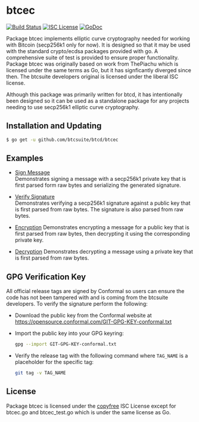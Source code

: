 # btcec

[![Build Status](https://github.com/btcsuite/btcd/workflows/Build%20and%20Test/badge.svg)](https://github.com/btcsuite/btcd/actions)
[![ISC License](http://img.shields.io/badge/license-ISC-blue.svg)](http://copyfree.org)
[![GoDoc](https://pkg.go.dev/github.com/btcsuite/btcd/btcec?status.png)](https://pkg.go.dev/github.com/btcsuite/btcd/btcec)

Package btcec implements elliptic curve cryptography needed for working with
Bitcoin (secp256k1 only for now). It is designed so that it may be used with the
standard crypto/ecdsa packages provided with go. A comprehensive suite of test
is provided to ensure proper functionality. Package btcec was originally based
on work from ThePiachu which is licensed under the same terms as Go, but it has
signficantly diverged since then. The btcsuite developers original is licensed
under the liberal ISC license.

Although this package was primarily written for btcd, it has intentionally been
designed so it can be used as a standalone package for any projects needing to
use secp256k1 elliptic curve cryptography.

## Installation and Updating

```bash
$ go get -u github.com/btcsuite/btcd/btcec
```

## Examples

*   [Sign Message](https://pkg.go.dev/github.com/btcsuite/btcd/btcec#example-package--SignMessage)\
    Demonstrates signing a message with a secp256k1 private key that is first
    parsed form raw bytes and serializing the generated signature.

*   [Verify Signature](https://pkg.go.dev/github.com/btcsuite/btcd/btcec#example-package--VerifySignature)\
    Demonstrates verifying a secp256k1 signature against a public key that is
    first parsed from raw bytes. The signature is also parsed from raw bytes.

*   [Encryption](https://pkg.go.dev/github.com/btcsuite/btcd/btcec#example-package--EncryptMessage)
    Demonstrates encrypting a message for a public key that is first parsed from
    raw bytes, then decrypting it using the corresponding private key.

*   [Decryption](https://pkg.go.dev/github.com/btcsuite/btcd/btcec#example-package--DecryptMessage)
    Demonstrates decrypting a message using a private key that is first parsed
    from raw bytes.

## GPG Verification Key

All official release tags are signed by Conformal so users can ensure the code
has not been tampered with and is coming from the btcsuite developers. To verify
the signature perform the following:

*   Download the public key from the Conformal website at
    https://opensource.conformal.com/GIT-GPG-KEY-conformal.txt

*   Import the public key into your GPG keyring:

    ```bash
    gpg --import GIT-GPG-KEY-conformal.txt
    ```

*   Verify the release tag with the following command where `TAG_NAME` is a
    placeholder for the specific tag:
    ```bash
    git tag -v TAG_NAME
    ```

## License

Package btcec is licensed under the [copyfree](http://copyfree.org) ISC License
except for btcec.go and btcec\_test.go which is under the same license as Go.
